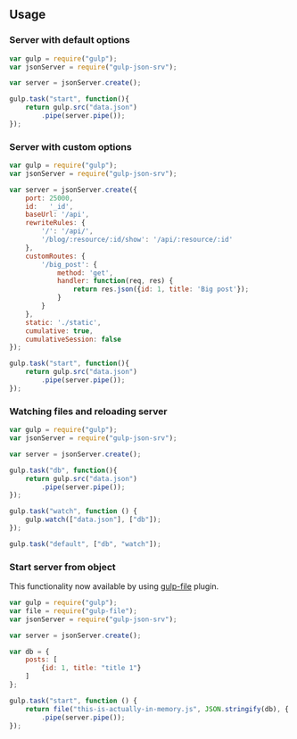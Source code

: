 ## Usage
### Server with default options
```js
var gulp = require("gulp");
var jsonServer = require("gulp-json-srv");

var server = jsonServer.create();

gulp.task("start", function(){
    return gulp.src("data.json")
        .pipe(server.pipe());
});
```

### Server with custom options
```js
var gulp = require("gulp");
var jsonServer = require("gulp-json-srv");

var server = jsonServer.create({
	port: 25000,
	id:   '_id',
	baseUrl: '/api',
	rewriteRules: {
		'/': '/api/',
		'/blog/:resource/:id/show': '/api/:resource/:id'
	},
	customRoutes: {
		'/big_post': {
			method: 'get',
			handler: function(req, res) {
				return res.json({id: 1, title: 'Big post'});
			}
		}
	},
	static: './static',
	cumulative: true,
	cumulativeSession: false 
});

gulp.task("start", function(){
    return gulp.src("data.json")
        .pipe(server.pipe());
});
```

### Watching files and reloading server
```js
var gulp = require("gulp");
var jsonServer = require("gulp-json-srv");

var server = jsonServer.create();

gulp.task("db", function(){
    return gulp.src("data.json")
        .pipe(server.pipe());
});

gulp.task("watch", function () {
    gulp.watch(["data.json"], ["db"]);
});

gulp.task("default", ["db", "watch"]);
```

### Start server from object
This functionality now available by using [gulp-file](https://github.com/alexmingoia/gulp-file) plugin.

```js
var gulp = require("gulp");
var file = require("gulp-file");
var jsonServer = require("gulp-json-srv");

var server = jsonServer.create();

var db = {
	posts: [
		{id: 1, title: "title 1"}
	]
};

gulp.task("start", function () {
	return file("this-is-actually-in-memory.js", JSON.stringify(db), { src: true })
		.pipe(server.pipe());
});
```
